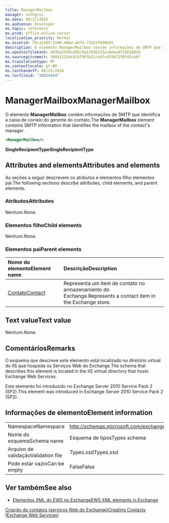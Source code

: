 ```yaml
---
title: ManagerMailbox
manager: sethgros
ms.date: 09/17/2015
ms.audience: Developer
ms.topic: reference
ms.prod: office-online-server
localization_priority: Normal
ms.assetid: 70c324d5-2196-406d-a674-73323f8d8b92
description: O elemento ManagerMailbox contém informações de SMTP que identifica a caixa de correio do gerente do contato.
ms.openlocfilehash: b83ba2599cd56c9a1fd36132ac8eba0725616039
ms.sourcegitcommit: 34041125dc8c5f993b21cebfc4f8b72f0fd2cb6f
ms.translationtype: MT
ms.contentlocale: pt-BR
ms.lasthandoff: 06/25/2018
ms.locfileid: "19824344"
---
```

# <a name="managermailbox"></a><span data-ttu-id="6b591-103">ManagerMailbox</span><span class="sxs-lookup"><span data-stu-id="6b591-103">ManagerMailbox</span></span>

<span data-ttu-id="6b591-104">O elemento **ManagerMailbox** contém informações de SMTP que identifica a caixa de correio do gerente do contato.</span><span class="sxs-lookup"><span data-stu-id="6b591-104">The **ManagerMailbox** element contains SMTP information that identifies the mailbox of the contact's manager.</span></span> 
  
```XML
<ManagerMailbox/>
```

 <span data-ttu-id="6b591-105">**SingleRecipientType**</span><span class="sxs-lookup"><span data-stu-id="6b591-105">**SingleRecipientType**</span></span>
## <a name="attributes-and-elements"></a><span data-ttu-id="6b591-106">Attributes and elements</span><span class="sxs-lookup"><span data-stu-id="6b591-106">Attributes and elements</span></span>

<span data-ttu-id="6b591-107">As seções a seguir descrevem os atributos e elementos filho elementos pai.</span><span class="sxs-lookup"><span data-stu-id="6b591-107">The following sections describe attributes, child elements, and parent elements.</span></span>
  
### <a name="attributes"></a><span data-ttu-id="6b591-108">Atributos</span><span class="sxs-lookup"><span data-stu-id="6b591-108">Attributes</span></span>

<span data-ttu-id="6b591-109">Nenhum.</span><span class="sxs-lookup"><span data-stu-id="6b591-109">None.</span></span>
  
### <a name="child-elements"></a><span data-ttu-id="6b591-110">Elementos filho</span><span class="sxs-lookup"><span data-stu-id="6b591-110">Child elements</span></span>

<span data-ttu-id="6b591-111">Nenhum.</span><span class="sxs-lookup"><span data-stu-id="6b591-111">None.</span></span>
  
### <a name="parent-elements"></a><span data-ttu-id="6b591-112">Elementos pai</span><span class="sxs-lookup"><span data-stu-id="6b591-112">Parent elements</span></span>

|<span data-ttu-id="6b591-113">**Nome do elemento**</span><span class="sxs-lookup"><span data-stu-id="6b591-113">**Element name**</span></span>|<span data-ttu-id="6b591-114">**Descrição**</span><span class="sxs-lookup"><span data-stu-id="6b591-114">**Description**</span></span>|
|:-----|:-----|
|[<span data-ttu-id="6b591-115">Contato</span><span class="sxs-lookup"><span data-stu-id="6b591-115">Contact</span></span>](contact.md) <br/> |<span data-ttu-id="6b591-116">Representa um item de contato no armazenamento do Exchange.</span><span class="sxs-lookup"><span data-stu-id="6b591-116">Represents a contact item in the Exchange store.</span></span>  <br/> |
   
## <a name="text-value"></a><span data-ttu-id="6b591-117">Text value</span><span class="sxs-lookup"><span data-stu-id="6b591-117">Text value</span></span>

<span data-ttu-id="6b591-118">Nenhum.</span><span class="sxs-lookup"><span data-stu-id="6b591-118">None.</span></span>
  
## <a name="remarks"></a><span data-ttu-id="6b591-119">Comentários</span><span class="sxs-lookup"><span data-stu-id="6b591-119">Remarks</span></span>

<span data-ttu-id="6b591-120">O esquema que descreve este elemento está localizado no diretório virtual do IIS que hospeda os Serviços Web do Exchange.</span><span class="sxs-lookup"><span data-stu-id="6b591-120">The schema that describes this element is located in the IIS virtual directory that hosts Exchange Web Services.</span></span>
  
<span data-ttu-id="6b591-121">Este elemento foi introduzido no Exchange Server 2010 Service Pack 2 (SP2).</span><span class="sxs-lookup"><span data-stu-id="6b591-121">This element was introduced in Exchange Server 2010 Service Pack 2 (SP2).</span></span>
  
## <a name="element-information"></a><span data-ttu-id="6b591-122">Informações de elemento</span><span class="sxs-lookup"><span data-stu-id="6b591-122">Element information</span></span>

|||
|:-----|:-----|
|<span data-ttu-id="6b591-123">Namespace</span><span class="sxs-lookup"><span data-stu-id="6b591-123">Namespace</span></span>  <br/> |http://schemas.microsoft.com/exchange/services/2006/types  <br/> |
|<span data-ttu-id="6b591-124">Nome do esquema</span><span class="sxs-lookup"><span data-stu-id="6b591-124">Schema name</span></span>  <br/> |<span data-ttu-id="6b591-125">Esquema de tipos</span><span class="sxs-lookup"><span data-stu-id="6b591-125">Types schema</span></span>  <br/> |
|<span data-ttu-id="6b591-126">Arquivo de validação</span><span class="sxs-lookup"><span data-stu-id="6b591-126">Validation file</span></span>  <br/> |<span data-ttu-id="6b591-127">Types.xsd</span><span class="sxs-lookup"><span data-stu-id="6b591-127">Types.xsd</span></span>  <br/> |
|<span data-ttu-id="6b591-128">Pode estar vazio</span><span class="sxs-lookup"><span data-stu-id="6b591-128">Can be empty</span></span>  <br/> |<span data-ttu-id="6b591-129">False</span><span class="sxs-lookup"><span data-stu-id="6b591-129">False</span></span>  <br/> |
   
## <a name="see-also"></a><span data-ttu-id="6b591-130">Ver também</span><span class="sxs-lookup"><span data-stu-id="6b591-130">See also</span></span>



- [<span data-ttu-id="6b591-131">Elementos XML do EWS no Exchange</span><span class="sxs-lookup"><span data-stu-id="6b591-131">EWS XML elements in Exchange</span></span>](ews-xml-elements-in-exchange.md)


[<span data-ttu-id="6b591-132">Criação de contatos (serviços Web do Exchange)</span><span class="sxs-lookup"><span data-stu-id="6b591-132">Creating Contacts (Exchange Web Services)</span></span>](http://msdn.microsoft.com/library/4845917e-70d1-481c-bbd7-011ec6571789%28Office.15%29.aspx)

